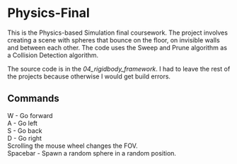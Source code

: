 # Physics-Final

This is the Physics-based Simulation final coursework. The project involves creating a scene with spheres that bounce on the floor, on invisible walls and between each other.
The code uses the Sweep and Prune algorithm as a Collision Detection algorithm.

The source code is in the *04_rigidbody_framework*. I had to leave the rest of the projects because otherwise I would get build errors.

## Commands
W - Go forward <br />
A - Go left <br />
S - Go back <br />
D - Go right <br />
Scrolling the mouse wheel changes the FOV. <br />
Spacebar - Spawn a random sphere in a random position.
